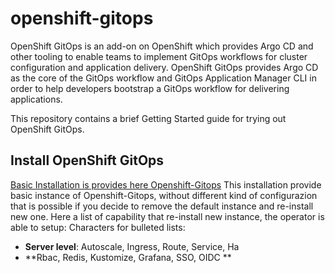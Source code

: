 # openshift-gitops
OpenShift GitOps is an add-on on OpenShift which provides Argo CD and other tooling to enable teams to implement GitOps workflows for cluster configuration and application delivery. OpenShift GitOps provides Argo CD as the core of the GitOps workflow and GitOps Application Manager CLI in order to help developers bootstrap a GitOps workflow for delivering applications.

This repository contains a brief Getting Started guide for trying out OpenShift GitOps.

## Install OpenShift GitOps 

[Basic Installation is provides here Openshift-Gitops](https://docs.openshift.com/container-platform/4.8/cicd/gitops/installing-openshift-gitops.html)
This installation provide basic instance of Openshift-Gitops, without different kind of configurazion that is possible if you decide to remove the default instance and re-install new one.
Here a list of capability that re-install new instance, the operator is able to setup:
Characters for bulleted lists:
* **Server level**:  Autoscale, Ingress, Route, Service, Ha
* **Rbac, Redis, Kustomize, Grafana, SSO, OIDC **

